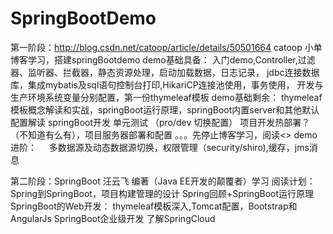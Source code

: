 # SpringBootDemo
第一阶段：http://blog.csdn.net/catoop/article/details/50501664  catoop 小单博客学习，搭建springBootdemo
demo基础具备：
入门demo,Controller,过滤器、监听器、拦截器，静态资源处理，启动加载数据，日志记录，
jdbc连接数据库，集成mybatis及sql语句控制台打印,HikariCP连接池使用，事务使用，
开发与生产环境系统变量分别配置，第一份thymeleaf模板
demo基础剩余：
thymeleaf模板概念解读和实战，springBoot运行原理，springBoot内置server和其他默认配置解读
springBoot开发 单元测试 （pro/dev 切换配置）
项目开发热部署？（不知道有么有），项目服务器部署和配置
。。。先停止博客学习，阅读<<SpringBoot>>
demo进阶：    
多数据源及动态数据源切换，权限管理（security/shiro),缓存，jms消息
             
第二阶段：SpringBoot 汪云飞 编著（Java EE开发的颠覆者）学习
阅读计划：
Spring到SpringBoot，项目构建管理的设计
Spring回顾+SpringBoot运行原理
SpringBoot的Web开发：
thymeleaf模板深入,Tomcat配置，Bootstrap和AngularJs
SpringBoot企业级开发
了解SpringCloud       
                    
             
